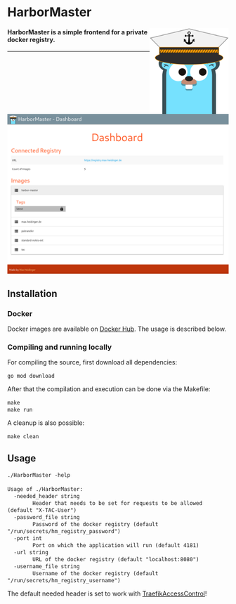 # HarborMaster

<img align="right" width="180px" src="logo.png">

#### HarborMaster is a simple frontend for a private docker registry.

---

![](screenshots/dashboard.png)

## Installation

### Docker

Docker images are available on [Docker Hub](https://hub.docker.com/r/mheidinger/harbor-master).
The usage is described below.

### Compiling and running locally

For compiling the source, first download all dependencies:
```
go mod download
```

After that the compilation and execution can be done via the Makefile:
```
make
make run
```

A cleanup is also possible:
```
make clean
```

## Usage

```
./HarborMaster -help

Usage of ./HarborMaster:
  -needed_header string
        Header that needs to be set for requests to be allowed (default "X-TAC-User")
  -password_file string
        Password of the docker registry (default "/run/secrets/hm_registry_password")
  -port int
        Port on which the application will run (default 4181)
  -url string
        URL of the docker registry (default "localhost:8080")
  -username_file string
        Username of the docker registry (default "/run/secrets/hm_registry_username")
```

The default needed header is set to work with [TraefikAccessControl](https://github.com/mheidinger/TraefikAccessControl)!